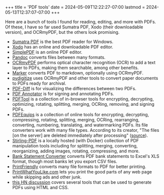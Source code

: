 +++
title = 'PDF tools'
date = 2024-05-09T12:22:27-07:00
lastmod = 2024-05-13T12:37:07-07:00
+++

Here are a bunch of tools I found for reading, editing, and more with PDFs. Of these, I have so far used Sumatra PDF, Xodo (their downloadable version), and OCRmyPDF, but the others look promising.

* [Sumatra PDF](https://www.sumatrapdfreader.org/free-pdf-reader) is the best PDF reader for Windows.
* [Xodo](https://xodo.com/) has an online and downloadable PDF editor.
* [SimplePDF](https://simplepdf.eu/) is an online PDF editor.
* [Pandoc](https://pandoc.org/) converts files between many formats.
* [OCRmyPDF](https://github.com/ocrmypdf/OCRmyPDF) performs optical character recognition (OCR) to add a text layer to PDFs, making them searchable, among other benefits.
* [Marker](https://github.com/vikparuchuri/marker) converts PDF to markdown, optionally using OCRmyPDF.
* [pydigitize](https://news.ycombinator.com/item?id=30615279) uses OCRmyPDF and other tools to convert paper documents to PDFs ready for archival.
* [PDF-Diff](https://news.ycombinator.com/item?id=32353479) is for visualizing the differences between two PDFs.
* [PDF Annotator](https://pdf-annotator.repeat.day/) is for signing and annotating PDFs.
* [PDFTool](https://www.pdftool.org/en) is a collection of in-browser tools for encrypting, decrypting, optimizing, rotating, splitting, merging, OCRing, removing, and signing PDFs.
* [PDFEquips](https://www.pdfequips.com) is a collection of online tools for encrypting, decrypting, compressing, rotating, splitting, merging, OCRing, rearranging, converting, numbering, translating, and watermarking PDFs. Its file converters work with many file types. According to its creator, "The files [on the server] are deleted immediately after processing" ([source](https://news.ycombinator.com/item?id=40337933#40340313#40338727:~:text=the%20files%20are%20deleted%20immediately%20after%20processing)).
* [Stirling-PDF](https://github.com/Stirling-Tools/Stirling-PDF) is a locally hosted (with Docker) collection of PDF manipulation tools including for splitting, merging, converting, reorganizing, adding images, rotating, compressing, and more.
* [Bank Statement Converter](https://bankstatementconverter.com/) converts PDF bank statements to Excel's XLS format, though most banks let you export CSV files.
* [PrintFriendly](https://www.printfriendly.com/) converts many file formats to PDF for better printing.
* [PrintWhatYouLike.com](https://www.printwhatyoulike.com/) lets you print the good parts of any web page while skipping ads and other junk.
* [this HN discussion](https://news.ycombinator.com/item?id=39027543) covers several tools that can be used to generate PDFs using HTML and CSS.
